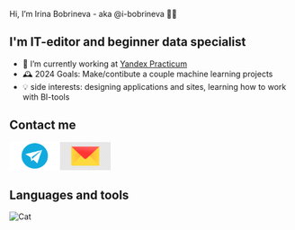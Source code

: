 Hi, I’m Irina Bobrineva - aka @i-bobrineva 🙋‍♀️

## I'm IT-editor and beginner data specialist
- 🦾 I’m currently working at [Yandex Practicum](https://practicum.yandex.ru/)
- 🕰️ 2024 Goals: Make/contibute a couple machine learning projects
- 💡 side interests: designing applications and sites, learning how to work with BI-tools 

## Contact me
<div style="display:flex; flex-direction: row;">
<a href="https://t.me/ibobrineva">
    <img src="https://github.com/i-bobrineva/i-bobrineva/blob/main/images/Telegram-1536x886.png" alt="Telegram" width="90" height="50" />
</a>
<a href="mailto:trinibo@yandex.ru">
    <img src="https://github.com/i-bobrineva/i-bobrineva/blob/main/images/sticker-png-yandex-mail-email-yandex-browser-email-miscellaneous-angle-rectangle-orange-triangle.png" alt="Yandex" width="90" height="50" />
</a>
</div>

## Languages and tools
<img src="https://example.com/cat.jpg" alt="Cat" width="300" height="200">
